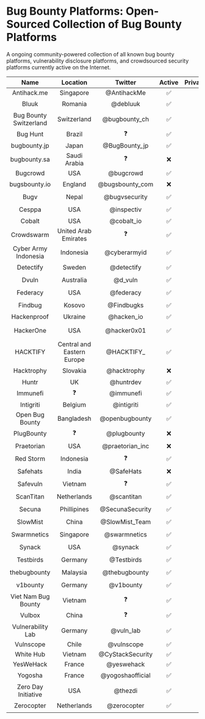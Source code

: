 # Bug Bounty Platforms: Open-Sourced Collection of Bug Bounty Platforms

A ongoing community-powered collection of all known bug bounty platforms, vulnerability disclosure platforms, and crowdsourced security platforms currently active on the Internet.

| Name | Location | Twitter | Active | Private/Public | Bounties | Hall of Fame | Program List |
|:---:|:---:|:---:|:---:|:---:|:---:|:---:|---|
| Antihack.me | Singapore | @AntihackMe | ✅ | 🤫 + 📣  | ✅ | https://www.antihack.me/leaderboard |  |
| Bluuk | Romania | @debluuk | ✅ | 🤫 | ❓ | ❓ |  |
| Bug Bounty Switzerland | Switzerland | @bugbounty_ch | ✅ | 🤫 + 📣  | ✅ | ❓ |  |
| Bug Hunt | Brazil | ❓ | ✅ | 🤫 + 📣  | ✅ | https://bughunt.com.br/ranking-bughunters.html |  |
| bugbounty.jp | Japan | @BugBounty_jp | ✅ | 🤫 + 📣  | ✅ | https://bugbounty.jp/users/ranking | https://bugbounty.jp/program/list |
| bugbounty.sa | Saudi Arabia | ❓ | ❌ | 🤫 | ❓ | ❓ |  |
| Bugcrowd | USA | @bugcrowd | ✅ | 🤫 + 📣  | ✅ | https://bugcrowd.com/leaderboard | https://bugcrowd.com/programs |
| bugsbounty.io | England | @bugsbounty_com | ❌ | 🤫 | ❓ | ❓ |  |
| Bugv | Nepal | @bugvsecurity | ✅ | 📣 | ✅ | ❓ |  |
| Cesppa | USA | @inspectiv | ✅ | 🤫 + 📣  | ✅ | ❓ |  |
| Cobalt | USA | @cobalt_io | ✅ | 🤫 | ✅ | https://app.cobalt.io/pentesters |  |
| Crowdswarm | United Arab Emirates | ❓ | ✅ | 🤫 + 📣  | ✅ | ❓ | https://app.crowdswarm.io/p.html |
| Cyber Army Indonesia | Indonesia | @cyberarmyid | ✅ | 🤫 + 📣  | ✅ | https://www.cyberarmy.id/leaderboard | https://www.cyberarmy.id/programs |
| Detectify | Sweden | @detectify | ✅ | 🤫 | ✅ | ❓ |  |
| Dvuln | Australia | @d_vuln | ✅ | 🤫 | ✅ | ❓ | https://securityat.me/vdp_directory |
| Federacy | USA | @federacy | ✅ | 🤫 + 📣  | ✅ | ❓ |  |
| Findbug | Kosovo | @Findbugks | ✅ | 🤫 | ✅ | ❓ |  |
| Hackenproof | Ukraine | @hacken_io | ✅ | 🤫 + 📣  | ✅ | https://hackenproof.com/leaderboard | https://hackenproof.com/programs |
| HackerOne | USA | @hacker0x01 | ✅ | 🤫 + 📣  | ✅ | https://hackerone.com/leaderboard | https://hackerone.com/directory/programs?order_direction=DESC&order_field=resolved_report_count |
| HACKTIFY | Central and Eastern Europe | @HACKTIFY_ | ✅ | 🤫 + 📣  | ✅ | https://www.hacktify.eu/en/leaderboard/ | https://www.hacktify.eu/en/public-programs/ |
| Hacktrophy | Slovakia | @hacktrophy | ❌ | 🤫 | ❓ | ❓ |  |
| Huntr | UK | @huntrdev | ✅ | 🤫 + 📣  | ✅ | https://huntr.dev/leaderboard | https://huntr.dev/bounties/hacktivity |
| Immunefi | ❓ | @immunefi | ✅ | 📣 | ✅ | ❓ | https://immunefi.com/explore/ |
| Intigriti | Belgium | @intigriti | ✅ | 🤫 + 📣  | ✅ | https://intigriti.com/leaderboard | https://www.intigriti.com/programs |
| Open Bug Bounty | Bangladesh | @openbugbounty | ✅ | 📣 | ✅ | https://www.openbugbounty.org/ | https://www.openbugbounty.org/bugbounty-list/ |
| PlugBounty | ❓ | @plugbounty | ❌ | ❓ | ❓ | ❓ |  |
| Praetorian | USA | @praetorian_inc | ❌ | ❓ | ❓ | ❓ |  |
| Red Storm | Indonesia | ❓ | ✅ | ✅ | ✅ | ❓ | https://www.redstorm.io/program |
| Safehats | India | @SafeHats | ❌ | ❓ | ❓ | ❓ |  |
| Safevuln | Vietnam | ❓ | ✅ | 📣 | ✅ | https://safevuln.com/leaderboard | https://safevuln.com/programs |
| ScanTitan | Netherlands | @scantitan | ✅ | 🤫 | ✅ | ❓ |  |
| Secuna | Phillipines | @SecunaSecurity | ✅ | 🤫 | ✅ | ❓ |  |
| SlowMist | China | @SlowMist_Team | ✅ | 📣 | ✅ | ❓ |  |
| Swarmnetics | Singapore | @swarmnetics | ✅ | 🤫 | ✅ | ❓ |  |
| Synack | USA | @synack | ✅ | 🤫 | ✅ | ❓ |  |
| Testbirds | Germany | @Testbirds | ✅ | 🤫 | ❌ | ❓ |  |
| thebugbounty | Malaysia | @thebugbounty | ✅ | 🤫 | ✅ | ❓ |  |
| v1bounty | Germany | @v1bounty | ✅ | 📣 | ✅ | ❓ |  |
| Viet Nam Bug Bounty | Vietnam | ❓ | ✅ | 📣 | ❌ | https://bugbounty.vn/glorification |  |
| Vulbox | China | ❓ | ✅ | 🤫 + 📣  | ✅ | https://www.vulbox.com/top/season | https://www.vulbox.com/projects/list |
| Vulnerability Lab | Germany | @vuln_lab | ✅ | 🤫 + 📣  | ✅ | https://www.vulnerability-lab.com/hacktivity.php |  |
| Vulnscope | Chile | @vulnscope | ✅ | 🤫 | ✅ | https://www.vulnscope.com/hacker-ranking | https://www.vulnscope.com/programas |
| White Hub | Vietnam | @CyStackSecurity | ✅ | 🤫 + 📣  | ✅ | https://whitehub.net/leaderboard | https://whitehub.net/programs |
| YesWeHack | France | @yeswehack | ✅ | 🤫 + 📣  | ✅ | https://yeswehack.com/ranking | https://yeswehack.com/programs |
| Yogosha | France | @yogoshaofficial | ✅ | 🤫 | ✅ | ❓ |  |
| Zero Day Initiative | USA | @thezdi | ✅ | 📣 | ✅ | https://www.zerodayinitiative.com/advisories/published/ |  |
| Zerocopter | Netherlands | @zerocopter | ✅ | 🤫 | ✅ | ❓ |  |
